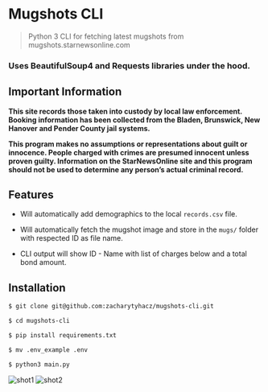 # Mugshots CLI

> Python 3 CLI for fetching latest mugshots from mugshots.starnewsonline.com

### Uses **BeautifulSoup4** and **Requests** libraries under the hood.

## Important Information
**This site records those taken into custody by local law enforcement. Booking information has been collected from the Bladen, Brunswick, New Hanover and Pender County jail systems.**


**This program makes no assumptions or representations about guilt or innocence. People charged with crimes are presumed innocent unless proven guilty. Information on the StarNewsOnline site and this program should not be used to determine any person’s actual criminal record.**

## Features
* Will automatically add demographics to the local `records.csv` file.

* Will automatically fetch the mugshot image and store in the `mugs/` folder with respected ID as file name.

* CLI output will show ID - Name with list of charges below and a total bond amount.

## Installation
```bash
$ git clone git@github.com:zacharytyhacz/mugshots-cli.git

$ cd mugshots-cli

$ pip install requirements.txt

$ mv .env_example .env

$ python3 main.py
```
<img src="https://i.ibb.co/RHkzRBJ/shot1.png" alt="shot1" border="0">
<img src="https://i.ibb.co/c8p2WsT/shot2.png" alt="shot2" border="0">
